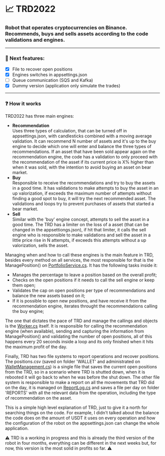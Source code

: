 # 📈 TRD2022 
### Robot that operates cryptocurrencies on Binance. Recommends, buys and sells assets according to the code validations and engines.
<hr>

### 🚧 Next features:
- [x] File to recover open positions
- [x] Engines switches in appsettings.json
- [ ] Queue communication (SQS and Kafka)
- [x] Dummy version (application only simulate the trades)

<hr>

### ❓ How it works
TRD2022 has three main engines:
- <b>Recommendation</b>
  <br> Uses three types of calculation, that can be turned off in appsettings.json, with candlesticks combined with a moving average validation. It can recommend N number of assets and it's up to the buy engine to decide which one will enter and balance the three types of recommendations. If an asset that have been sold appear again on the recommendation engine, the code has a validation to only proceed with the recommendation of the asset if its current price is X% higher than when it was sold, with the intention to avoid buying an asset on bear market.
- <b>Buy</b>
  <br> Responsible to receive the recommendations and try to buy the assets in a good time. It has validations to make attempts to buy the asset in an up valorization, if exceeds the maximum number of attempts without finding a good spot to buy, it will try the next recommended asset. The validations and loops try to prevent purchases of assets that started a bear market.
- <b>Sell</b>
    <br> Similar with the 'buy' engine concept, attempts to sell the asset in a good time. The TRD has a limiter on the loss of a asset (that can be changed in the appsettiongs.json), if hit that limiter, it calls the sell engine who is responsible to make validations and sell the asset in a little price rise in N attempts, if exceeds this attempts without a up valorization, sells the asset.
    
Managing when and how to call these engines is the main feature in TRD, besides every method on all services, the most responsible for that is the ManagePosition() on <a href="https://github.com/anddMF/TRD2022/blob/93f9912d9dad86ddc9b148217f974ca2a1970862/Trade02/Business/services/PortfolioService.cs#L53">PortfolioService.cs<a/>. It has the following tasks inside it:
  - Manages the percentage to leave a position based on the overall profit;
  - Checks on the open positions if it needs to call the sell engine or keep them open;
  - Validates the cap on open positions per type of recommendations and balance the new assets based on it;
  - If it is possible to open new positions, and have receive it from the recommendation engine, iterates throught the recommendations calling the buy engine;

  The one that dictates the pace of TRD and manage the callings and objects is the <a href="https://github.com/anddMF/TRD2022/blob/main/Trade02/Worker.cs">Worker.cs</a> itself. It is responsible for calling the recommendation engine (when available), sending and capturing the information from ManagePosition() and validating the number of open positions, all of this happens every 20 seconds inside a loop and its only finished when it hits the maximum profit of the day.
  
 Finally, TRD has two file systems to report operations and recover positions. The positions.csv (saved on folder 'WALLET' and administrated on <a href="https://github.com/anddMF/TRD2022/blob/main/Trade02/Infra/Cross/WalletManagement.cs">WalletManagement.cs</a>) is a single file that saves the current open positions from the TRD, so in a scenario where TRD is shutted down, when it is rebooted it will go back to when he was before the shut down. The other file system is responsible to make a report on all the movements that TRD did on the day, it is managed on <a href="https://github.com/anddMF/TRD2022/blob/main/Trade02/Infra/Cross/ReportLog.cs">ReportLog.cs</a> and saves a file per day on folder 'REPORTS' with all the relevant data from the operation, including the type of recommendation on the asset.
  
  This is a simple high level explanation of TRD, just to give it a north for searching things on the code. For example, I didn't talked about the balance the code does on the amount of USDT it uses on every operation and how the configuration of the robot on the appsettings.json can change the whole application.
  
  ⚠️ TRD is a working in progress and this is already the third version of the robot in four months, everything can be different in the next weeks but, for now, this version is the most solid in profits so far. ⚠️
  
 
